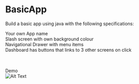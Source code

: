 # BasicApp
Build a basic app using java with the following specifications:

Your own App name<br>
Slash screen with own background colour<br>
Navigational Drawer with menu items<br>
Dashboard has buttons that links to 3 other screens on click<br>

<br><br>
Demo<br>
![Alt Text](https://media.giphy.com/media/vFKqnCdLPNOKc/giphy.gif)



